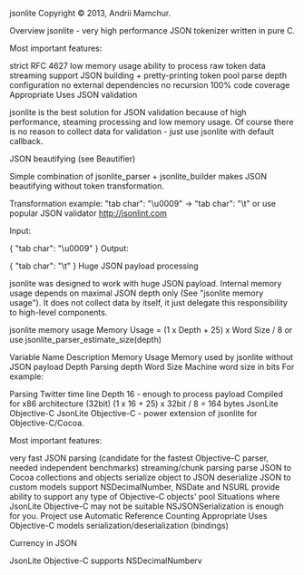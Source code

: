 jsonlite
Copyright © 2013, Andrii Mamchur.

Overview
jsonlite - very high performance JSON tokenizer written in pure C.

Most important features:

strict RFC 4627
low memory usage
ability to process raw token data
streaming support
JSON building + pretty-printing
token pool
parse depth configuration
no external dependencies
no recursion
100% code coverage
Appropriate Uses
JSON validation

jsonlite is the best solution for JSON validation because of high performance, steaming processing and low memory usage. Of course there is no reason to collect data for validation - just use jsonlite with default callback.

JSON beautifying (see Beautifier)

Simple combination of jsonlite_parser + jsonlite_builder makes JSON beautifying without token transformation.

Transformation example: "tab char": "\u0009" -> "tab char": "\t" or use popular JSON validator http://jsonlint.com

Input:

{
    "tab char": "\u0009"
}
Output:

{
    "tab char": "\t"
}
Huge JSON payload processing

jsonlite was designed to work with huge JSON payload. Internal memory usage depends on maximal JSON depth only (See "jsonlite memory usage"). It does not collect data by itself, it just delegate this responsibility to high-level components.

jsonlite memory usage
Memory Usage = (1 x Depth + 25) x Word Size / 8 or use jsonlite_parser_estimate_size(depth)

Variable Name  Description
Memory Usage	 Memory used by jsonlite without JSON payload
Depth	 Parsing depth
Word Size	 Machine word size in bits
For example:

Parsing Twitter time line
Depth 16 - enough to process payload
Compiled for x86 architecture (32bit)
(1 x 16 + 25) x 32bit / 8 = 164 bytes
JsonLite Objective-C
JsonLite Objective-C - power extension of jsonlite for Objective-C/Cocoa.

Most important features:

very fast JSON parsing (candidate for the fastest Objective-C parser, needed independent benchmarks)
streaming/chunk parsing
parse JSON to Cocoa collections and objects
serialize object to JSON
deserialize JSON to custom models
support NSDecimalNumber, NSDate and NSURL
provide ability to support any type of Objective-C
objects' pool
Situations where JsonLite Objective-C may not be suitable
NSJSONSerialization is enough for you.
Project use Automatic Reference Counting
Appropriate Uses
Objective-C models serialization/deserialization (bindings)

Currency in JSON

JsonLite Objective-C supports NSDecimalNumberv
